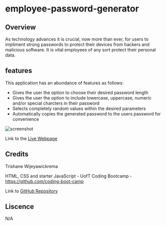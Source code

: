 # employee-password-generator

## Overview

As technology advances it is crucial, now more than ever, for users to impliment strong passwords to protect their devices from hackers and malicious software. It is vital employees of any sort protect their personal data.

## features

This application has an abundance of features as follows:

- Gives the user the option to choose their desired password length
- Gives the user the option to include lowercase, uppercase, numeric and/or special charcters in their password
- Selects completely random values within the desired parameters
- Automatically copies the generated password to the users password for convenience

![screenshot](employee-password-generator.png)

Link to the [Live Webpage](https://trishaneww.github.io/employee-password-generator/)
## Credits

Trishane Wijeyawickrema 

HTML, CSS and starter JavaScript - UofT Coding Bootcamp - https://github.com/coding-boot-camp

Link to [GitHub Repository](https://github.com/Trishaneww/employee-password-generator)

## Liscence

N/A
